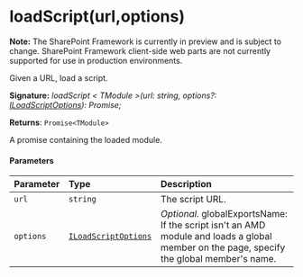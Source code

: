 # loadScript(url,options)
**Note:** The SharePoint Framework is currently in preview and is subject to change. SharePoint Framework client-side web parts are not currently supported for use in production environments.



Given a URL, load a script.

**Signature:** _loadScript < TModule >(url: string, options?: [ILoadScriptOptions](../../sp-loader/interface/iloadscriptoptions.md)): Promise<TModule>;_

**Returns**: `Promise<TModule>`



A promise containing the loaded module.

#### Parameters


| Parameter	   | Type    | Description |
|:-------------|:---------------|:------------|
| `url`    | `string` | The script URL. |
| `options`    | [`ILoadScriptOptions`](../../sp-loader/interface/iloadscriptoptions.md) | _Optional._ globalExportsName: If the script isn't an AMD module and loads a global member on the page, specify the global member's name. |



